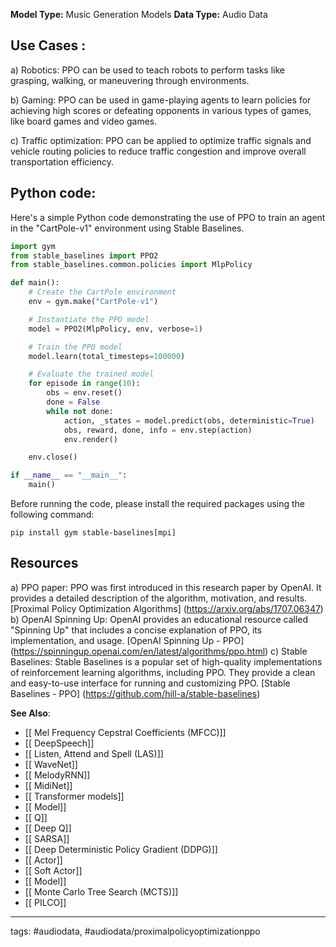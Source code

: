 **Model Type:**  Music Generation Models
**Data Type:**  Audio Data

## Use Cases :

a) Robotics: PPO can be used to teach robots to perform tasks like grasping, walking, or maneuvering through environments.

b) Gaming: PPO can be used in game-playing agents to learn policies for achieving high scores or defeating opponents in various types of games, like board games and video games.

c) Traffic optimization: PPO can be applied to optimize traffic signals and vehicle routing policies to reduce traffic congestion and improve overall transportation efficiency.


## Python code: 

Here's a simple Python code demonstrating the use of PPO to train an agent in the "CartPole-v1" environment using Stable Baselines.

```python
import gym
from stable_baselines import PPO2
from stable_baselines.common.policies import MlpPolicy

def main():
    # Create the CartPole environment
    env = gym.make("CartPole-v1")

    # Instantiate the PPO model
    model = PPO2(MlpPolicy, env, verbose=1)

    # Train the PPO model
    model.learn(total_timesteps=100000)

    # Evaluate the trained model
    for episode in range(10):
        obs = env.reset()
        done = False
        while not done:
            action, _states = model.predict(obs, deterministic=True)
            obs, reward, done, info = env.step(action)
            env.render()

    env.close()

if __name__ == "__main__":
    main()
```
Before running the code, please install the required packages using the following command:
```
pip install gym stable-baselines[mpi]
```


## Resources

a) PPO paper: PPO was first introduced in this research paper by OpenAI. It provides a detailed description of the algorithm, motivation, and results.
[Proximal Policy Optimization Algorithms]
(https://arxiv.org/abs/1707.06347)
b) OpenAI Spinning Up: OpenAI provides an educational resource called "Spinning Up" that includes a concise explanation of PPO, its implementation, and usage.
[OpenAI Spinning Up - PPO]
(https://spinningup.openai.com/en/latest/algorithms/ppo.html)
c) Stable Baselines: Stable Baselines is a popular set of high-quality implementations of reinforcement learning algorithms, including PPO. They provide a clean and easy-to-use interface for running and customizing PPO.
[Stable Baselines - PPO]
(https://github.com/hill-a/stable-baselines)

**See Also**:

- [[ Mel Frequency Cepstral Coefficients (MFCC)]]
- [[ DeepSpeech]]
- [[ Listen, Attend and Spell (LAS)]]
- [[ WaveNet]]
- [[ MelodyRNN]]
- [[ MidiNet]]
- [[ Transformer models]]
- [[ Model]]
- [[ Q]]
- [[ Deep Q]]
- [[ SARSA]]
- [[ Deep Deterministic Policy Gradient (DDPG)]]
- [[ Actor]]
- [[ Soft Actor]]
- [[ Model]]
- [[ Monte Carlo Tree Search (MCTS)]]
- [[ PILCO]]

---
tags: #audiodata, #audiodata/proximalpolicyoptimizationppo

